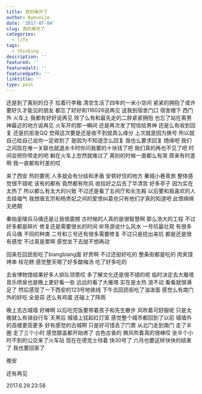 ```yaml
---
title: 真的离开了
author: Bymunije
date: '2017-07-04'
slug: 真的离开了
categories:
  - life
tags:
  - thinking
description: ''
featured: ''
featuredalt: ''
featuredpath: ''
linktitle: ''
type: post
---
```

还是到了离别的日子  拉着行李箱  清空生活了四年的一米小空间  紧紧的拥抱了或许要好久才能见的朋友  都忘了好好和116026说再见  送我到宿舍门口  宿舍楼下 西门外  火车上  我都有好好说再见  除了么有和最先走的二胖紧紧拥抱  也忘了站在离男神最近的地方说再见  火车开的那一瞬间  还是再次发了短信给男神  还是么有收到回复  还是抗拒发QQ   觉得这次要是还是收不到就真么缘分  上次就是因为换号  所以就自己给自己说你一定收到了  是因为不知道怎么回复  我也么要求回复   随缘吧  我们之间现在唯一关联也就退水卡时你问我要的十块钱了吧  我们真的再也不见了吧  时间会把你带走的吧   躺在火车上忽然就难过了  离别的时候一直都么有哭   原来有时差啊   我一直都有时差的哎

  来了西安  热的要死  人多就会有分歧和矛盾  安顿好住的地方  秦城小巷青旅  整体感觉很不错呢   该有的都有  竟然都有吹风   收拾好之后去了华清宫  好多亭子  因为实在太热了  所以都么有太大的兴致  不过还是看了五间厅和长生殿  以后要和我喜欢的人去挂福气  我想唐玄宗和杨贵妃之间的爱恨纠葛也只有他们才真的知道吧  此恨绵绵无绝期

  秦始皇陵兵马俑还是让我很震撼  古时候的人真的是很智慧啊  那么浩大的工程  不过好多都是碎片  修复还是需要很长的时间  听导游说什么风水  一号坑最壮观  有很多兵马俑  不同的种类  二号和三号还有很多需要修复  不过只是挖出来坑  都是还是很有感觉  不过真是累啊  感觉坐下去就不想再动

  回来在回民街吃了biangbiang面  好贵啊  不过还挺好吃的  整条街都是吃的  肉夹馍  烤串  桂花糕   感觉整天喝了好多酸梅汤    吃了好多吃的

  去省博物馆结果好多人排队领票哎 多了解文化还是很不错的呢  临时决定去大雁塔  音乐喷泉也是晚上更好看一些   远远的看了大雁塔  实在是太热  浪不动  看看就很满足了  然后感受了一下西安的123号地铁线    下午去回民街吃了油泼面  感觉么有南门外的好吃  全是蒜  还么有鸡蛋  还碰上了阵雨  

  晚上去古城墙  好棒啊   以后吃完饭要带着孩子和先生散步  风吹着可舒服呢  只是太晚就么有骑自行车   天黑后  城墙上挂起红灯笼  感觉整个城市都回到了以前  城墙外的高楼更高更多  好有感觉的古城啊   只是好可惜丢了门票  从北门走到南门  走了半圈  走了三个小时  感觉膝盖都开始疼了  古色古香的  微风吹着真的很棒哎  坐半个小时不到的公交来了火车站    现在在德克士待着  快30号了  六月也要这样快快的结束了  我也要回家了

  晚安

  还有再见 

  2017.6.29.23:58